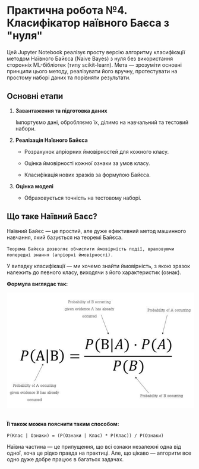 # Практична робота №4. Класифікатор наївного Баєса з "нуля"
Цей Jupyter Notebook реалізує просту версію алгоритму класифікації методом Наївного Байєса (Naive Bayes) з нуля без використання сторонніх ML-бібліотек (типу scikit-learn). Мета — зрозуміти основні принципи цього методу, реалізувати його вручну, протестувати на простому наборі даних та порівняти результати.
## Основні етапи
1. **Завантаження та підготовка даних**

    Імпортуємо дані, обробляємо їх, ділимо на навчальний та тестовий набори.

2. **Реалізація Наївного Байєса**

    - Розрахунок апріорних ймовірностей для кожного класу.

    - Оцінка ймовірності кожної ознаки за умов класу.

    - Класифікація нових зразків за формулою Байєса.

3. **Оцінка моделі**

    - Обраховується точність на тестовому наборі.

## Що таке Наївний Баєс?
Наївний Байєс — це простий, але дуже ефективний метод машинного навчання, який базується на теоремі Байєса.

    Теорема Байєса дозволяє обчислити ймовірність події, враховуючи попередні знання (апріорні ймовірності).

У випадку класифікації — ми хочемо знайти ймовірність, з якою зразок належить до певного класу, виходячи з його характеристик (ознак).

**Формула виглядає так:**

<img src="img\naive_bayes_formula.jpg"><br><br>

**Її також можна пояснити таким способом:**
```
P(Клас | Ознаки) = (P(Ознаки | Клас) * P(Клас)) / P(Ознаки)
```

Наївна частина — це припущення, що всі ознаки незалежні одна від одної, хоча це рідко правда на практиці. Але, що цікаво — алгоритм все одно дуже добре працює в багатьох задачах.
